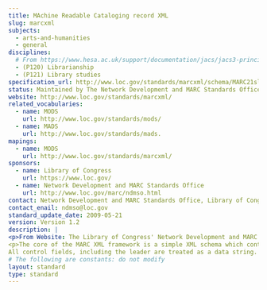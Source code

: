 ```yaml
---
title: MAchine Readable Cataloging record XML
slug: marcxml
subjects:
  - arts-and-humanities
  - general
disciplines:
  # From https://www.hesa.ac.uk/support/documentation/jacs/jacs3-principal:
  - (P120) Librarianship
  - (P121) Library studies
specification_url: http://www.loc.gov/standards/marcxml/schema/MARC21slim.xsd
status: Maintained by The Network Development and MARC Standards Office at the Library of Congress
website: http://www.loc.gov/standards/marcxml/
related_vocabularies:
  - name: MODS
    url: http://www.loc.gov/standards/mods/
  - name: MADS
    url: http://www.loc.gov/standards/mads.
mapings:
  - name: MODS
    url: http://www.loc.gov/standards/marcxml/
sponsors:
  - name: Library of Congress
    url: https://www.loc.gov/
  - name: Network Development and MARC Standards Office
    url: http://www.loc.gov/marc/ndmso.html
contact: Network Development and MARC Standards Office, Library of Congress, LS/NDMSO (4402), Washington, DC 20540-4402
contact_enail: ndmso@loc.gov
standard_update_date: 2009-05-21
version: Version 1.2
description: |
<p>From Website: The Library of Congress' Network Development and MARC Standards Office is developing a framework for working with MARC data in a XML environment. This framework is intended to be flexible and extensible to allow users to work with MARC data in ways specific to their needs. The framework will contain many components such as schemas, stylesheets, and software tools developed and maintained by the Library of Congress.</p>
<p>The core of the MARC XML framework is a simple XML schema which contains MARC data. This base schema output can be used where full MARC records are needed or act as a "bus" to enable MARC data records to go through further transformations such as toDublin Core and/or processes such as validation. The MARC XML schema will not need to be edited to reflect minor changes to MARC21. The schema retains the semantics of MARC.
All control fields, including the leader are treated as a data string. Fields are treated as elements with the tag as an attribute and indicators treated as attributes. Subfields are treated as subelements with the subfield code as an attribute.</p>
# The following are constants: do not modify
layout: standard
type: standard
---
```

